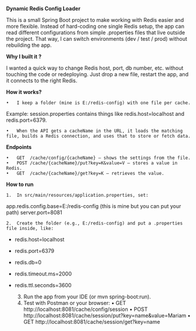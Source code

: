 
**Dynamic Redis Config Loader**

This is a small Spring Boot project  to make working with Redis easier and more flexible.
Instead of hard-coding one single Redis setup, the app can read different configurations from simple .properties files that live outside the project. That way, I can switch environments (dev / test / prod) without rebuilding the app.

**Why I built it ?**


I wanted a quick way to change Redis host, port, db number, etc. without touching the code or redeploying. Just drop a new file, restart the app, and it connects to the right Redis.

**How it works?**

	•	I keep a folder (mine is E:/redis-config) with one file per cache.
Example: session.properties contains things like redis.host=localhost and redis.port=6379.

	•	When the API gets a cacheName in the URL, it loads the matching file, builds a Redis connection, and uses that to store or fetch data.

**Endpoints**

    •	GET  /cache/config/{cacheName} – shows the settings from the file.
	•	POST /cache/{cacheName}/put?key=K&value=V – stores a value in Redis.
	•	GET  /cache/{cacheName}/get?key=K – retrieves the value.

**How to run**

	1.	In src/main/resources/application.properties, set:

app.redis.config.base=E:/redis-config (this is mine but you can put your path)
server.port=8081


	2.	Create the folder (e.g., E:/redis-config) and put a .properties file inside, like:

- redis.host=localhost
- redis.port=6379
- redis.db=0
- redis.timeout.ms=2000
- redis.ttl.seconds=3600


	3.	Run the app from your IDE (or mvn spring-boot:run).
	4.	Test with Postman or your browser:
	•	GET  http://localhost:8081/cache/config/session
	•	POST http://localhost:8081/cache/session/put?key=name&value=Mariam
	•	GET  http://localhost:8081/cache/session/get?key=name
